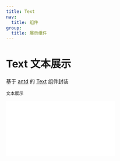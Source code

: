 ```yaml
---
title: Text
nav:
  title: 组件
group:
  title: 展示组件
---
```


# Text 文本展示

基于 <a href="https://ant-design.antgroup.com/index-cn" target="_blank">antd</a> 的 <a href="https://ant-design.antgroup.com/components/typography-cn#typographytext" target="_blank">Text</a> 组件封装

<code src='./Text.tsx'>文本展示</code>

<embed src="../index.md#L16-L20"></embed>

